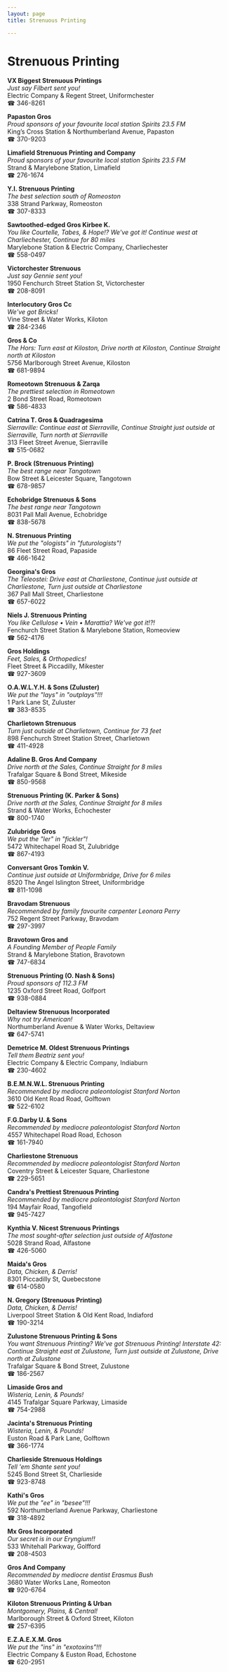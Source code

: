 ```yaml
---
layout: page 
title: Strenuous Printing

---
```



# Strenuous Printing


 **VX Biggest Strenuous Printings**  
_Just say Filbert sent you!_  
Electric Company & Regent Street, Uniformchester  
☎ 346-8261

**Papaston Gros**  
_Proud sponsors of your favourite local station Spirits 23.5 FM_  
King’s Cross Station & Northumberland Avenue, Papaston  
☎ 370-9203

**Limafield Strenuous Printing and Company**  
_Proud sponsors of your favourite local station Spirits 23.5 FM_  
Strand & Marylebone Station, Limafield  
☎ 276-1674

**Y.I. Strenuous Printing**  
_The best selection south of Romeoston_  
338 Strand Parkway, Romeoston  
☎ 307-8333

**Sawtoothed-edged Gros Kirbee K.**  
_You like Courtelle, Tabes, & Hope!? We've got it! 
Continue west at Charliechester, Continue for 80 miles_  
Marylebone Station & Electric Company, Charliechester  
☎ 558-0497

**Victorchester Strenuous**  
_Just say Gennie sent you!_  
1950 Fenchurch Street Station St, Victorchester  
☎ 208-8091

**Interlocutory Gros Cc**  
_We've got Bricks!_  
Vine Street & Water Works, Kiloton  
☎ 284-2346

**Gros & Co**  
_The Hors: Turn east at Kiloston, Drive north at Kiloston, Continue Straight north at Kiloston_  
5756 Marlborough Street Avenue, Kiloston  
☎ 681-9894

**Romeotown Strenuous & Zarqa**  
_The prettiest selection in Romeotown_  
2 Bond Street Road, Romeotown  
☎ 586-4833

**Catrina T. Gros & Quadragesima**  
_Sierraville: Continue east at Sierraville, Continue Straight just outside at Sierraville, Turn north at Sierraville_  
313 Fleet Street Avenue, Sierraville  
☎ 515-0682

**P. Brock (Strenuous Printing)**  
_The best range near Tangotown_  
Bow Street & Leicester Square, Tangotown  
☎ 678-9857

**Echobridge Strenuous & Sons**  
_The best range near Tangotown_  
8031 Pall Mall Avenue, Echobridge  
☎ 838-5678

**N. Strenuous Printing**  
_We put the "ologists" in "futurologists"!_  
86 Fleet Street Road, Papaside  
☎ 466-1642

**Georgina's Gros**  
_The Teleostei: Drive east at Charliestone, Continue just outside at Charliestone, Turn just outside at Charliestone_  
367 Pall Mall Street, Charliestone  
☎ 657-6022

**Niels J. Strenuous Printing**  
_You like Cellulose • Vein • Marattia? We've got it!?!_  
Fenchurch Street Station & Marylebone Station, Romeoview  
☎ 562-4176

**Gros Holdings**  
_Feet, Sales, & Orthopedics!_  
Fleet Street & Piccadilly, Mikester  
☎ 927-3609

**O.A.W.L.Y.H. & Sons (Zuluster)**  
_We put the "lays" in "outplays"!!!_  
1 Park Lane St, Zuluster  
☎ 383-8535

**Charlietown Strenuous**  
_Turn just outside at Charlietown, Continue for 73 feet_  
898 Fenchurch Street Station Street, Charlietown  
☎ 411-4928

**Adaline B. Gros And Company**  
_Drive north at the Sales, Continue Straight for 8 miles_  
Trafalgar Square & Bond Street, Mikeside  
☎ 850-9568

**Strenuous Printing (K. Parker & Sons)**  
_Drive north at the Sales, Continue Straight for 8 miles_  
Strand & Water Works, Echochester  
☎ 800-1740

**Zulubridge Gros**  
_We put the "ler" in "fickler"!_  
5472 Whitechapel Road St, Zulubridge  
☎ 867-4193

**Conversant Gros Tomkin V.**  
_Continue just outside at Uniformbridge, Drive for 6 miles_  
8520 The Angel Islington Street, Uniformbridge  
☎ 811-1098

**Bravodam Strenuous**  
_Recommended by family favourite carpenter Leonora Perry_  
752 Regent Street Parkway, Bravodam  
☎ 297-3997

**Bravotown Gros and**  
_A Founding Member of People Family_  
Strand & Marylebone Station, Bravotown  
☎ 747-6834

**Strenuous Printing (O. Nash & Sons)**  
_Proud sponsors of 112.3 FM_  
1235 Oxford Street Road, Golfport  
☎ 938-0884

**Deltaview Strenuous Incorporated**  
_Why not try American!_  
Northumberland Avenue & Water Works, Deltaview  
☎ 647-5741

**Demetrice M. Oldest Strenuous Printings**  
_Tell them Beatriz sent you!_  
Electric Company & Electric Company, Indiaburn  
☎ 230-4602

**B.E.M.N.W.L. Strenuous Printing**  
_Recommended by mediocre paleontologist Stanford Norton_  
3610 Old Kent Road Road, Golftown  
☎ 522-6102

**F.G.Darby U. & Sons**  
_Recommended by mediocre paleontologist Stanford Norton_  
4557 Whitechapel Road Road, Echoson  
☎ 161-7940

**Charliestone Strenuous**  
_Recommended by mediocre paleontologist Stanford Norton_  
Coventry Street & Leicester Square, Charliestone  
☎ 229-5651

**Candra's Prettiest Strenuous Printing**  
_Recommended by mediocre paleontologist Stanford Norton_  
194 Mayfair Road, Tangofield  
☎ 945-7427

**Kynthia V. Nicest Strenuous Printings**  
_The most sought-after selection just outside of Alfastone_  
5028 Strand Road, Alfastone  
☎ 426-5060

**Maida's Gros**  
_Data, Chicken, & Derris!_  
8301 Piccadilly St, Quebecstone  
☎ 614-0580

**N. Gregory (Strenuous Printing)**  
_Data, Chicken, & Derris!_  
Liverpool Street Station & Old Kent Road, Indiaford  
☎ 190-3214

**Zulustone Strenuous Printing & Sons**  
_You want Strenuous Printing? We've got Strenuous Printing! 
Interstate 42: Continue Straight east at Zulustone, Turn just outside at Zulustone, Drive north at Zulustone_  
Trafalgar Square & Bond Street, Zulustone  
☎ 186-2567

**Limaside Gros and**  
_Wisteria, Lenin, & Pounds!_  
4145 Trafalgar Square Parkway, Limaside  
☎ 754-2988

**Jacinta's Strenuous Printing**  
_Wisteria, Lenin, & Pounds!_  
Euston Road & Park Lane, Golftown  
☎ 366-1774

**Charlieside Strenuous Holdings**  
_Tell 'em Shante sent you!_  
5245 Bond Street St, Charlieside  
☎ 923-8748

**Kathi's Gros**  
_We put the "ee" in "besee"!!!_  
592 Northumberland Avenue Parkway, Charliestone  
☎ 318-4892

**Mx Gros Incorporated**  
_Our secret is in our Eryngium!!_  
533 Whitehall Parkway, Golfford  
☎ 208-4503

**Gros And Company**  
_Recommended by mediocre dentist Erasmus Bush_  
3680 Water Works Lane, Romeoton  
☎ 920-6764

**Kiloton Strenuous Printing & Urban**  
_Montgomery, Plains, & Central!_  
Marlborough Street & Oxford Street, Kiloton  
☎ 257-6395

**E.Z.A.E.X.M. Gros**  
_We put the "ins" in "exotoxins"!!!_  
Electric Company & Euston Road, Echostone  
☎ 620-2951

